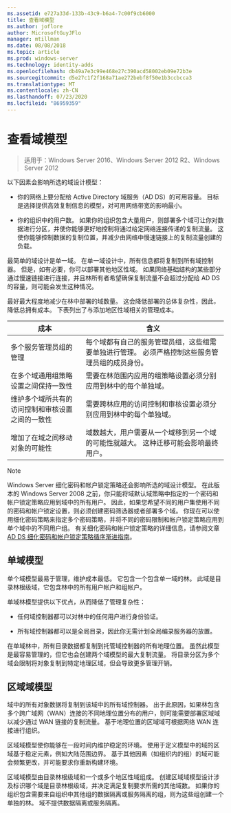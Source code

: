 ```yaml
---
ms.assetid: e727a33d-133b-43c9-b6a4-7c00f9cb6000
title: 查看域模型
ms.author: joflore
author: MicrosoftGuyJFlo
manager: mtillman
ms.date: 08/08/2018
ms.topic: article
ms.prod: windows-server
ms.technology: identity-adds
ms.openlocfilehash: db49a7e3c99e468e27c390acd58002eb09e72b3e
ms.sourcegitcommit: d5e27c1f2f168a71ae272bebf8f50e1b3ccbcca3
ms.translationtype: MT
ms.contentlocale: zh-CN
ms.lasthandoff: 07/23/2020
ms.locfileid: "86959359"
---
```

# <a name="reviewing-the-domain-models"></a>查看域模型

> 适用于：Windows Server 2016、Windows Server 2012 R2、Windows Server 2012

以下因素会影响所选的域设计模型：

- 你的网络上要分配给 Active Directory 域服务（AD DS）的可用容量。 目标是选择提供高效复制信息的模型，对可用网络带宽的影响最小。

- 你的组织中的用户数。 如果你的组织包含大量用户，则部署多个域可让你对数据进行分区，并使你能够更好地控制将通过给定网络连接传递的复制流量。 这使你能够控制数据的复制位置，并减少由网络中慢速链接上的复制流量创建的负载。

最简单的域设计是单一域。 在单一域设计中，所有信息都将复制到所有域控制器。 但是，如有必要，你可以部署其他地区性域。 如果网络基础结构的某些部分通过慢速链接进行连接，并且林所有者希望确保复制流量不会超过分配给 AD DS 的容量，则可能会发生这种情况。

最好最大程度地减少在林中部署的域数量。 这会降低部署的总体复杂性，因此，降低总拥有成本。 下表列出了与添加地区性域相关的管理成本。

| 成本     | 含义     |
| -------- | ---------------- |
| 多个服务管理员组的管理|每个域都有自己的服务管理员组，这些组需要单独进行管理。 必须严格控制这些服务管理员组的成员身份。|
| 在多个域通用组策略设置之间保持一致性 | 需要在林范围内应用的组策略设置必须分别应用到林中的每个单独域。 |
| 维护多个域所共有的访问控制和审核设置之间的一致性 | 需要跨林应用的访问控制和审核设置必须分别应用到林中的每个单独域。 |
| 增加了在域之间移动对象的可能性 | 域数越大，用户需要从一个域移到另一个域的可能性就越大。 这种迁移可能会影响最终用户。 |

> [!NOTE]
> Windows Server 细化密码和帐户锁定策略还会影响所选的域设计模型。 在此版本的 Windows Server 2008 之前，你只能将域默认域策略中指定的一个密码和帐户锁定策略应用到域中的所有用户。 因此，如果您希望不同的用户集使用不同的密码和帐户锁定设置，则必须创建密码筛选器或者部署多个域。 你现在可以使用细化密码策略来指定多个密码策略，并将不同的密码限制和帐户锁定策略应用到单个域中的不同用户组。 有关细化密码和帐户锁定策略的详细信息，请参阅文章[AD DS 细化密码和帐户锁定策略循序渐进指南](/previous-versions/windows/it-pro/windows-server-2008-r2-and-2008/cc770842(v=ws.10))。

## <a name="single-domain-model"></a>单域模型

单个域模型最易于管理，维护成本最低。 它包含一个包含单一域的林。 此域是目录林根级域，它包含林中的所有用户帐户和组帐户。

单域林模型提供以下优点，从而降低了管理复杂性：

- 任何域控制器都可以对林中的任何用户进行身份验证。

- 所有域控制器都可以是全局目录，因此你无需计划全局编录服务器的放置。

在单域林中，所有目录数据都复制到托管域控制器的所有地理位置。 虽然此模型是最容易管理的，但它也会创建两个域模型的最大复制流量。 将目录分区为多个域会限制将对象复制到特定地理区域，但会导致更多管理开销。

## <a name="regional-domain-model"></a>区域域模型

域中的所有对象数据将复制到该域中的所有域控制器。 出于此原因，如果林包含多个跨广域网（WAN）连接的不同地理位置分布的用户，则可能需要部署区域域以减少通过 WAN 链接的复制流量。 基于地理位置的区域域可根据网络 WAN 连接进行组织。

区域域模型使你能够在一段时间内维护稳定的环境。 使用于定义模型中的域的区域基于稳定元素，例如大陆范围边界。 基于其他因素（如组织内的组）的域可能会频繁更改，并可能要求你重新构建环境。

区域域模型由目录林根级域和一个或多个地区性域组成。 创建区域域模型设计涉及标识哪个域是目录林根级域，并决定满足复制要求所需的其他域数。 如果你的组织包含需要来自组织中其他组的数据隔离或服务隔离的组，则为这些组创建一个单独的林。 域不提供数据隔离或服务隔离。
